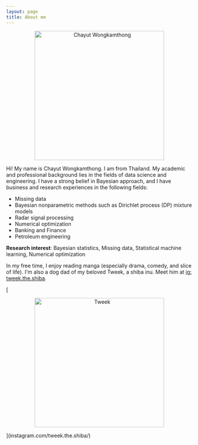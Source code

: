 ```yaml
---
layout: page
title: About me
---
```

<p align="center">
  <img src="{{ 'assets/img/chayutwo_fig_MIDS.jpg' | relative_url }}" width="350" title="Chayut Wongkamthong"/>
</p>

Hi! My name is Chayut Wongkamthong. I am from Thailand. My academic and professional background lies in the fields of data science and engineering. I have a strong belief in Bayesian approach, and I have business and research experiences in the following fields:

- Missing data
- Bayesian nonparametric methods such as Dirichlet process (DP) mixture models
- Radar signal processing
- Numerical optimization
- Banking and Finance
- Petroleum engineering

**Research interest**: Bayesian statistics, Missing data, Statistical machine learning, Numerical optimization

In my free time, I enjoy reading manga (especially drama, comedy, and slice of life). I'm also a dog dad of my beloved Tweek, a shiba inu.
Meet him at [ig: tweek.the.shiba](instagram.com/tweek.the.shiba/).

[<p align="center">
  <img src="{{ 'assets/img/tweek.jpg' | relative_url }}" width="350" title="Tweek"/>
</p>](instagram.com/tweek.the.shiba/)
